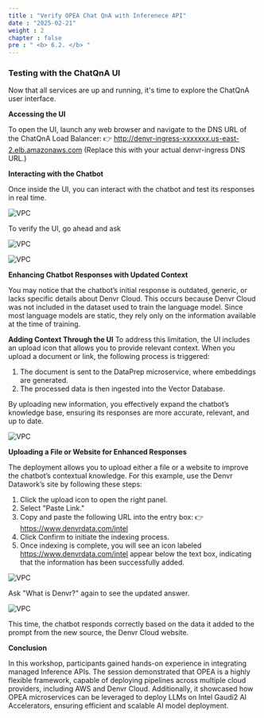 ```yaml
---
title : "Verify OPEA Chat QnA with Inferenece API"
date : "2025-02-21"
weight : 2
chapter : false
pre : " <b> 6.2. </b> "
---
```

### Testing with the ChatQnA UI
Now that all services are up and running, it's time to explore the ChatQnA user interface.

**Accessing the UI**

To open the UI, launch any web browser and navigate to the DNS URL of the ChatQnA Load Balancer:
👉 http://denvr-ingress-xxxxxxx.us-east-2.elb.amazonaws.com
(Replace this with your actual denvr-ingress DNS URL.)

**Interacting with the Chatbot**

Once inside the UI, you can interact with the chatbot and test its responses in real time.

![VPC](/images/5.fwd/image110.png)

To verify the UI, go ahead and ask

![VPC](/images/5.fwd/image111.png)

![VPC](/images/5.fwd/image112.png)

**Enhancing Chatbot Responses with Updated Context**

You may notice that the chatbot’s initial response is outdated, generic, or lacks specific details about Denvr Cloud. This occurs because Denvr Cloud was not included in the dataset used to train the language model. Since most language models are static, they rely only on the information available at the time of training.

**Adding Context Through the UI**
To address this limitation, the UI includes an upload icon that allows you to provide relevant context. When you upload a document or link, the following process is triggered:

1. The document is sent to the DataPrep microservice, where embeddings are generated.
2. The processed data is then ingested into the Vector Database.

By uploading new information, you effectively expand the chatbot’s knowledge base, ensuring its responses are more accurate, relevant, and up to date.

![VPC](/images/5.fwd/image113.png)

**Uploading a File or Website for Enhanced Responses**

The deployment allows you to upload either a file or a website to improve the chatbot’s contextual knowledge. For this example, use the Denvr Datawork’s site by following these steps:

1. Click the upload icon to open the right panel.
2. Select "Paste Link."
3. Copy and paste the following URL into the entry box:
👉 https://www.denvrdata.com/intel
4. Click Confirm to initiate the indexing process.
5. Once indexing is complete, you will see an icon labeled https://www.denvrdata.com/intel appear below the text box, indicating that the information has been successfully added.

![VPC](/images/5.fwd/image114.png)

Ask "What is Denvr?" again to see the updated answer.

![VPC](/images/5.fwd/image115.png)

This time, the chatbot responds correctly based on the data it added to the prompt from the new source, the Denvr Cloud website.

**Conclusion**

In this workshop, participants gained hands-on experience in integrating managed Inference APIs. The session demonstrated that OPEA is a highly flexible framework, capable of deploying pipelines across multiple cloud providers, including AWS and Denvr Cloud. Additionally, it showcased how OPEA microservices can be leveraged to deploy LLMs on Intel Gaudi2 AI Accelerators, ensuring efficient and scalable AI model deployment.